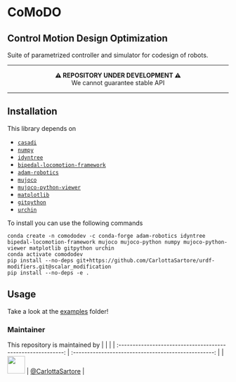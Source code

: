 # CoMoDO

## Control Motion Design Optimization 

Suite of parametrized controller and simulator for codesign of robots.


---

<p align="center">
  <b>⚠️ REPOSITORY UNDER DEVELOPMENT ⚠️</b>
  <br>We cannot guarantee stable API
</p>

---

## Installation 
This library depends on 

- [``casadi``](https://web.casadi.org/)
- [``numpy``](https://numpy.org/)
- [``idyntree``](https://github.com/robotology/idyntree)
- [``bipedal-locomotion-framework``](https://github.com/ami-iit/bipedal-locomotion-framework)
- [``adam-robotics``](https://github.com/ami-iit/ADAM/tree/main)
- [``mujoco``](https://mujoco.org/)
- [``mujoco-python-viewer``](https://github.com/rohanpsingh/mujoco-python-viewer)
- [``matplotlib``](https://matplotlib.org/stable/)
- [``gitpython``](https://github.com/gitpython-developers/GitPython)
- [``urchin``](https://github.com/fishbotics/urchin)

To install you can use the following commands


```
conda create -n comododev -c conda-forge adam-robotics idyntree bipedal-locomotion-framework mujoco mujoco-python numpy mujoco-python-viewer matplotlib gitpython urchin
conda activate comododev
pip install --no-deps git+https://github.com/CarlottaSartore/urdf-modifiers.git@scalar_modification 
pip install --no-deps -e .

```

## Usage 

Take a look at the [examples](https://github.com/ami-iit/comodo/tree/main/examples) folder! 

### Maintainer

This repository is maintained by 
|                                                              |                                                      |
| :----------------------------------------------------------: | :--------------------------------------------------: |
| [<img src="https://user-images.githubusercontent.com/56030908/135461492-6d9a1174-19bd-46b3-bee6-c4dbaea9e210.jpeg" width="40">](https://github.com/S-Dafarra) | [@CarlottaSartore](https://github.com/CarlottaSartore) |



